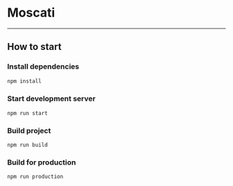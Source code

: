 # Moscati

_______
## How to start

### Install dependencies
```bash
npm install
```

### Start development server
```
npm run start
```

### Build project
```
npm run build
```

### Build for production
```
npm run production
```

